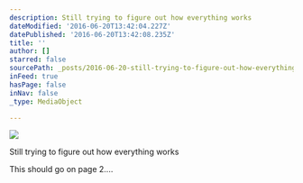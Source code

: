 ```yaml
---
description: Still trying to figure out how everything works
dateModified: '2016-06-20T13:42:04.227Z'
datePublished: '2016-06-20T13:42:08.235Z'
title: ''
author: []
starred: false
sourcePath: _posts/2016-06-20-still-trying-to-figure-out-how-everything-works.md
inFeed: true
hasPage: false
inNav: false
_type: MediaObject

---
```

![](https://the-grid-user-content.s3-us-west-2.amazonaws.com/5794b807-87c4-4fb1-8866-8ecd932644b2.png)

Still trying to figure out how everything works

This should go on page 2....